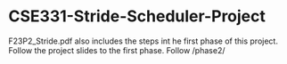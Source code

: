 # CSE331-Stride-Scheduler-Project
F23P2_Stride.pdf also includes the steps int he first phase of this project. Follow the project slides to the first phase. Follow /phase2/
